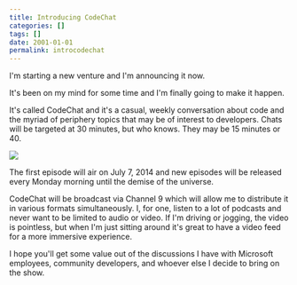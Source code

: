 ```yaml
---
title: Introducing CodeChat
categories: []
tags: []
date: 2001-01-01
permalink: introcodechat
---
```


I'm starting a new venture and I'm announcing it now.
<!-- more -->

It's been on my mind for some time and I'm finally going to make it happen.

It's called CodeChat and it's a casual, weekly conversation about code and the myriad of periphery topics that may be of interest to developers. Chats will be targeted at 30 minutes, but who knows. They may be 15 minutes or 40.

![](/files/introcodechat_01.jpg)

The first episode will air on July 7, 2014 and new episodes will be released every Monday morning until the demise of the universe.

CodeChat will be broadcast via Channel 9 which will allow me to distribute it in various formats simultaneously. I, for one, listen to a lot of podcasts and never want to be limited to audio or video. If I'm driving or jogging, the video is pointless, but when I'm just sitting around it's great to have a video feed for a more immersive experience.

I hope you'll get some value out of the discussions I have with Microsoft employees, community developers, and whoever else I decide to bring on the show.